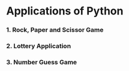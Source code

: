 # Applications of Python

### 1. Rock, Paper and Scissor Game

### 2. Lottery Application

### 3. Number Guess Game
